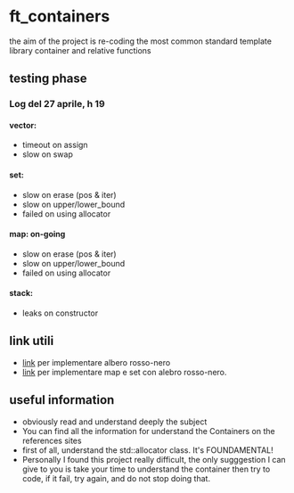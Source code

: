 # ft_containers

the aim of the project is re-coding the most common standard template library container and relative functions

## testing phase
### Log del 27 aprile, h 19
#### vector:
- timeout on assign
- slow on swap
#### set:
- slow on erase (pos & iter)
- slow on upper/lower_bound
- failed on using allocator
#### map: on-going
- slow on erase (pos & iter)
- slow on upper/lower_bound
- failed on using allocator
#### stack:
- leaks on constructor

## link utili
- [link](https://algorithmtutor.com/Data-Structures/Tree/Red-Black-Trees/) per implementare albero rosso-nero
- [link](https://programmer.ink/think/use-a-red-black-tree-to-encapsulate-set-and-map-at-the-same-time.html) per implementare
map e set con alebro rosso-nero.


## useful information
- obviously read and understand deeply the subject
- You can find all the information for understand the Containers on the references sites
- first of all, understand the std::allocator class. It's FOUNDAMENTAL!
- Personally I found this project really difficult, the only sugggestion I can give to you is take your time
to understand the container then try to code, if it fail, try again, and do not stop doing that.
